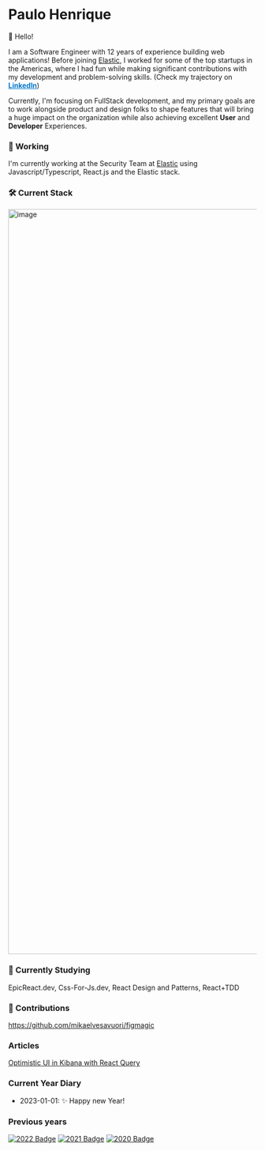 
# Paulo Henrique
👋  Hello!

I am a Software Engineer with 12 years of experience building web applications! Before joining [Elastic](https://elastic.co/), I worked for some of the top startups in the Americas, where I had fun while making significant contributions with my development and problem-solving skills. (Check my trajectory on <a href="https://www.linkedin.com/in/paulohenriquesilva/" style="color: #0177CC"><b>LinkedIn</b></a>)

Currently, I'm focusing on FullStack development, and my primary goals are to work alongside product and design folks to shape features that will bring a huge impact on the organization while also achieving excellent **User** and  **Developer** Experiences.


### 🏢  Working
I'm currently working at the Security Team at [Elastic](https://elastic.co) using Javascript/Typescript, React.js and the Elastic stack.

### 🛠  Current Stack

<img width="1508" alt="image" src="https://user-images.githubusercontent.com/19270322/210275333-1ec6205b-d32c-4b8d-8e0d-75e56fdceb01.png">

### 🔭  Currently Studying

EpicReact.dev, Css-For-Js.dev, React Design and Patterns, React+TDD

### 🙌 Contributions
https://github.com/mikaelvesavuori/figmagic

### Articles
[Optimistic UI in Kibana with React Query](https://discuss.elastic.co/t/dec-8th-2021-en-optimistic-ui-in-kibana-with-react-query/289214)

### Current Year Diary
- 2023-01-01: ✨ Happy new Year!

### Previous years

[![2022 Badge](https://img.shields.io/badge/-2021-blue)](https://github.com/opauloh/opauloh/tree/2b22c2651cf53e733c275e155e787141c91731c3)
[![2021 Badge](https://img.shields.io/badge/-2021-green)](https://github.com/opauloh/opauloh/tree/070beafde17ea1eb514dc35cd49a52a341bfb24d)
[![2020 Badge](https://img.shields.io/badge/-2020-yellow)](https://github.com/opauloh/opauloh/tree/18965572e9d19767d00fe06b62adaa46039f45d3)

